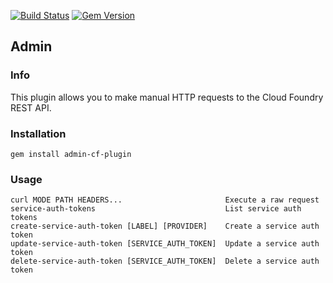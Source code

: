 [![Build Status](https://travis-ci.org/cloudfoundry/admin-cf-plugin.png)](https://travis-ci.org/cloudfoundry/admin-cf-plugin)
[![Gem Version](https://badge.fury.io/rb/admin-cf-plugin.png)](http://badge.fury.io/rb/admin-cf-plugin)

## Admin
### Info
This plugin allows you to make manual HTTP requests to the Cloud Foundry REST API.

### Installation
```
gem install admin-cf-plugin
```

### Usage

```
curl MODE PATH HEADERS...                       Execute a raw request
service-auth-tokens                           	List service auth tokens
create-service-auth-token [LABEL] [PROVIDER]  	Create a service auth token
update-service-auth-token [SERVICE_AUTH_TOKEN]	Update a service auth token
delete-service-auth-token [SERVICE_AUTH_TOKEN]	Delete a service auth token
```
